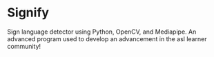 # Signify
Sign language detector using Python, OpenCV, and Mediapipe. An advanced program used to develop an advancement in the asl learner community!
